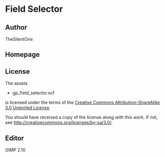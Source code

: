 Field Selector
==============

Author
------

TheSilentOne

Homepage
--------


License
-------

The assets

* gp_field_selector.xcf

is licensed under the terms of the
[Creative Commons Attribution-ShareAlike 3.0 Unported License](../../../COPYING).

You should have received a copy of the license along with this
work.  If not, see <http://creativecommons.org/licenses/by-sa/3.0/>.

Editor
------

GIMP 2.10
